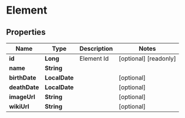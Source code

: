 

# Element

## Properties

Name | Type | Description | Notes
------------ | ------------- | ------------- | -------------
**id** | **Long** | Element Id |  [optional] [readonly]
**name** | **String** |  | 
**birthDate** | **LocalDate** |  |  [optional]
**deathDate** | **LocalDate** |  |  [optional]
**imageUrl** | **String** |  |  [optional]
**wikiUrl** | **String** |  |  [optional]



